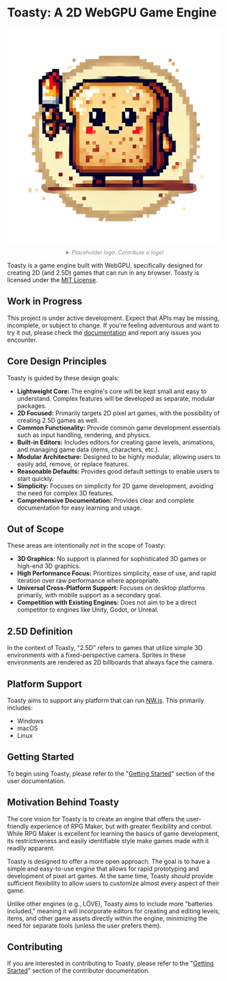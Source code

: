 # Toasty: A 2D WebGPU Game Engine

<p align="center">
  <img src="./toasty-logo.png" />
  <details>
    <summary style="color: #888; font-size: 0.9em; text-align: center; font-style:italic;">Placeholder logo. Contribute a logo!</summary>
  </details>
</p>

Toasty is a game engine built with WebGPU, specifically designed for creating 2D (and 2.5D) games that can run in any browser. Toasty is licensed under the [MIT License](./LICENSE).

## Work in Progress

This project is under active development. Expect that APIs may be missing, incomplete, or subject to change. If you're feeling adventurous and want to try it out, please check the [documentation](https://story75.github.io/toasty-engine/) and report any issues you encounter.

## Core Design Principles

Toasty is guided by these design goals:

*   **Lightweight Core:** The engine's core will be kept small and easy to understand. Complex features will be developed as separate, modular packages.
*   **2D Focused:** Primarily targets 2D pixel art games, with the possibility of creating 2.5D games as well.
*   **Common Functionality:** Provide common game development essentials such as input handling, rendering, and physics.
*   **Built-in Editors:** Includes editors for creating game levels, animations, and managing game data (items, characters, etc.).
*   **Modular Architecture:** Designed to be highly modular, allowing users to easily add, remove, or replace features.
*   **Reasonable Defaults:** Provides good default settings to enable users to start quickly.
*   **Simplicity:** Focuses on simplicity for 2D game development, avoiding the need for complex 3D features.
*   **Comprehensive Documentation:** Provides clear and complete documentation for easy learning and usage.

## Out of Scope

These areas are intentionally *not* in the scope of Toasty:

*   **3D Graphics:** No support is planned for sophisticated 3D games or high-end 3D graphics.
*   **High Performance Focus:** Prioritizes simplicity, ease of use, and rapid iteration over raw performance where appropriate.
*   **Universal Cross-Platform Support:** Focuses on desktop platforms primarily, with mobile support as a secondary goal.
*   **Competition with Existing Engines:** Does not aim to be a direct competitor to engines like Unity, Godot, or Unreal.

## 2.5D Definition

In the context of Toasty, "2.5D" refers to games that utilize simple 3D environments with a fixed-perspective camera. Sprites in these environments are rendered as 2D billboards that always face the camera.

## Platform Support

Toasty aims to support any platform that can run [NW.js](https://nwjs.io/). This primarily includes:

*   Windows
*   macOS
*   Linux

## Getting Started

To begin using Toasty, please refer to the "[Getting Started](https://story75.github.io/toasty-engine/users/getting-started)" section of the user documentation.

## Motivation Behind Toasty

The core vision for Toasty is to create an engine that offers the user-friendly experience of RPG Maker, but with greater flexibility and control. While RPG Maker is excellent for learning the basics of game development, its restrictiveness and easily identifiable style make games made with it readily apparent.

Toasty is designed to offer a more open approach. The goal is to have a simple and easy-to-use engine that allows for rapid prototyping and development of pixel art games. At the same time, Toasty should provide sufficient flexibility to allow users to customize almost every aspect of their game.

Unlike other engines (e.g., LÖVE), Toasty aims to include more "batteries included," meaning it will incorporate editors for creating and editing levels, items, and other game assets directly within the engine, minimizing the need for separate tools (unless the user prefers them).

## Contributing

If you are interested in contributing to Toasty, please refer to the "[Getting Started](https://story75.github.io/toasty-engine/contributors/getting-started)" section of the contributor documentation.
